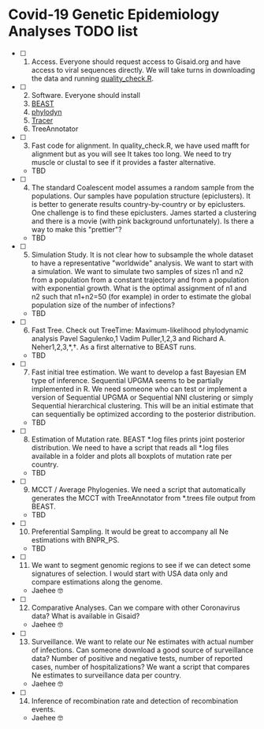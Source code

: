 # Covid-19 Genetic Epidemiology Analyses TODO list


- [ ] 1. Access. Everyone should request access to Gisaid.org and have access to viral sequences directly. We will take turns in downloading the data and running [quality_check.R](https://bit.ly/3bIECbE). 

- [ ] 2. Software. Everyone should install 
   1. [BEAST](https://beast.community/) 
   2. [phylodyn](https://github.com/mdkarcher/phylodyn)
   3. [Tracer](https://beast.community/tracer)
   4. TreeAnnotator 
   
- [ ] 3. Fast code for alignment. In quality_check.R, we have used mafft for alignment but as you will see It takes too long. We need to try muscle or clustal to see if it provides a faster alternative.
   - TBD

- [ ] 4. The standard Coalescent model assumes a random sample from the populations. Our samples have population structure (epiclusters). It is better to generate results country-by-country or by epiclusters. One challenge is to find these epiclusters. James started a clustering and there is a movie (with pink background unfortunately). Is there a way to make this "prettier"?
   - TBD

- [ ] 5. Simulation Study. It is not clear how to subsample the whole dataset to have a representative "worldwide" analysis. We want to start with a simulation. We want to simulate two samples of sizes n1 and n2 from a population from a constant trajectory and from a population with exponential growth. What is the optimal assignment of n1 and n2 such that n1+n2=50 (for example) in order to estimate the global population size of the number of infections?
   - TBD

- [ ] 6. Fast Tree. Check out TreeTime: Maximum-likelihood phylodynamic analysis
Pavel Sagulenko,1 Vadim Puller,1,2,3 and Richard A. Neher1,2,3,*,†. As a first alternative to BEAST runs.
   - TBD

- [ ] 7. Fast initial tree estimation. We want to develop a fast Bayesian EM type of inference. Sequential UPGMA seems to be partially implemented in R. We need someone who can test or implement a version of Sequential UPGMA or Sequential NNI clustering or simply Sequential hierarchical clustering. This will be an initial estimate that can sequentially be optimized according to the posterior distribution. 
   - TBD

- [ ] 8. Estimation of Mutation rate. BEAST *.log files prints joint posterior distribution. We need to have a script that reads all *.log files available in a folder and plots all boxplots of mutation rate per country. 
   - TBD

- [ ] 9. MCCT / Average Phylogenies. We need a script that automatically generates the MCCT with TreeAnnotator from *.trees file output from BEAST.
   - TBD

- [ ] 10. Preferential Sampling. It would be great to accompany all Ne estimations with BNPR_PS.
   - TBD

- [ ] 11. We want to segment genomic regions to see if we can detect some signatures of selection. I would start with USA data only and compare estimations along the genome.
   - Jaehee :nerd_face:
   
- [ ] 12. Comparative Analyses. Can we compare with other Coronavirus data? What is available in Gisaid?
   - Jaehee :nerd_face:
   
- [ ] 13. Surveillance. We want to relate our Ne estimates with actual number of infections. Can someone download a good source of surveillance data? Number of positive and negative tests, number of reported cases, number of hospitalizations? We want a script that compares Ne estimates to surveillance data per country.
   - Jaehee :nerd_face:
   
- [ ] 14. Inference of recombination rate and detection of recombination events. 
   - Jaehee :nerd_face:



